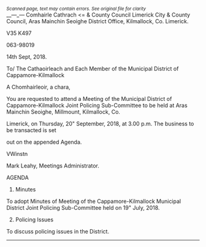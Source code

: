*<small>Scanned page, text may contain errors. See original file for clarity</small>*  
__—_— Comhairle Cathrach
<=
& County Council Limerick City & County Council,
Aras Mainchin Seoighe District Office,
Kilmallock, Co. Limerick.

V35 K497

063-98019

14th Sept, 2018.

To/ The Cathaoirleach and Each Member of the Municipal District of Cappamore-Kilmallock

A Chomhairleoir, a chara,

You are requested to attend a Meeting of the Municipal District of Cappamore-Kilmallock Joint
Policing Sub-Committee to be held at Aras Mainchin Seoighe, Millmount, Kilmallock, Co.

Limerick, on Thursday, 20" September, 2018, at 3.00 p.m. The business to be transacted is set

out on the appended Agenda.

VWinstn

Mark Leahy,
Meetings Administrator.

AGENDA

1. Minutes

To adopt Minutes of Meeting of the Cappamore-Kilmallock Municipal District Joint Policing
Sub-Committee held on 19" July, 2018.

2. Policing Issues

To discuss policing issues in the District.

---

